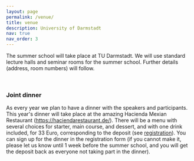 ```yaml
---
layout: page
permalink: /venue/
title: venue
description: University of Darmstadt
nav: true
nav_order: 3
---
```


<style>
	.map-container {
		position: relative;
		padding-bottom: 56.25%;
		height: 0;
		overflow: hidden;
	}

	.map-container iframe {
		position: absolute;
		top: 0;
		left: 0;
		width: 100%;
		height: 100%;
	}
</style>

The summer school will take place at TU Darmstadt. We will use standard lecture halls and seminar rooms for the summer school. Further details (address, room numbers) will follow.

<!-- <div class="row">
    <div class="col-lg-7 col-sm-7 m-auto">
        <div class="map-container">
            <iframe src="https://www.google.com/maps/embed?pb=!1m18!1m12!1m3!1d2440.662773365469!2d8.022473112870856!3d52.28582397188382!2m3!1f0!2f0!3f0!3m2!1i1024!2i768!4f13.1!3m3!1m2!1s0x47b9e5dc94d63ad7%3A0x30139733bba9a7a9!2sOsnabrueck%20University%20Building%2032%20-%20Physics!5e0!3m2!1sen!2snl!4v1717098419326!5m2!1sen!2snl" width="600" height="450" style="border:0;" allowfullscreen="" loading="lazy" referrerpolicy="no-referrer-when-downgrade"></iframe>
        </div>
    </div>
</div> -->
<br>

### Joint dinner

As every year we plan to have a dinner with the speakers and participants. This year's dinner will take place at the amazing Hacienda Mexian Restaurant (https://haciendarestaurant.de/). There will be a menu with several choices for starter, main course, and dessert, and with one drink included, for 33 Euro, corresponding to the deposit (see [registration](https://www.iiccsss.org/registration/)). You can sign up for the dinner in the registration form (if you cannot make it, please let us know until 1 week before the summer school, and you will get the deposit back as everyone not taking part in the dinner).

<!-- <div class="row">
We hope that both speakers and summer school participants will join us for dinner at [Weinkrüger](https://www.weinkrüger.de) (Marienstraße 18, 49074 Osnabrück) on Wednesday, 11 September, at 18.30.
    <div class="col-lg-7 col-sm-7 m-auto">
        <div class="map-container">
            <iframe src="https://www.google.com/maps/embed?pb=!1m18!1m12!1m3!1d2441.170134235371!2d8.038416112870486!3d52.27661317188168!2m3!1f0!2f0!3f0!3m2!1i1024!2i768!4f13.1!3m3!1m2!1s0x47b9e594e2f751db%3A0x720a968a5a99d360!2sWeinkr%C3%BCger!5e0!3m2!1sen!2sde!4v1725744298095!5m2!1sen!2sde" width="600" height="450" style="border:0;" allowfullscreen="" loading="lazy" referrerpolicy="no-referrer-when-downgrade"></iframe>
        </div>
    </div>
</div> -->
<br>
